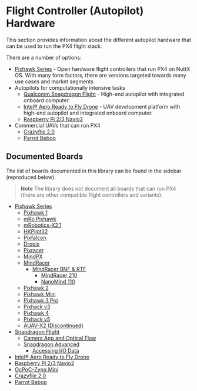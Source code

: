 # Flight Controller \(Autopilot\) Hardware

This section provides information about the different autopilot hardware that can be used to run the PX4 flight stack.

There are a number of options:

* [Pixhawk Series](../flight_controller/pixhawk_series.md) - Open hardware flight controllers that run PX4 on NuttX OS. With many form factors, there are versions targeted towards many use cases and market segments 
* Autopilots for computationally intensive tasks
  * [Qualcomm Snapdragon Flight](../flight_controller/snapdragon_flight.md) - High-end autopilot with integrated onboard computer.
  * [Intel® Aero Ready to Fly Drone](../flight_controller/intel_aero.md) - UAV development platform with high-end autopilot and integrated onboard computer.
  * [Raspberry Pi 2/3 Navio2](../flight_controller/raspberry_pi_navio2.md)
* Commercial UAVs that can run PX4
  * [Crazyflie 2.0](../flight_controller/crazyflie2.md)
  * [Parrot Bebop](../flight_controller/bebop.md)

## Documented Boards

The list of boards documented in this library can be found in the sidebar \(reproduced below\):

> **Note** The library does not document all boards that can run PX4 \(there are other compatible flight controllers and variants\).

* [Pixhawk Series](../flight_controller/pixhawk_series.md)
  * [Pixhawk 1](../flight_controller/pixhawk.md)
  * [mRo Pixhawk](../flight_controller/mro_pixhawk.md)
  * [mRobotics-X2.1](../flight_controller/mro_x2.1.md)
  * [HKPilot32](../flight_controller/HKPilot32.md)
  * [Pixfalcon](../flight_controller/pixfalcon.md)
  * [Dropix](../flight_controller/dropix.md) 
  * [Pixracer](../flight_controller/pixracer.md)
  * [MindPX](../flight_controller/mindpx.md)
  * [MindRacer](../flight_controller/mindracer.md)
    * [MindRacer BNF & RTF](../flight_controller/mindracer_BNF_RTF.md)
      * [MindRacer 210](../flight_controller/mindracer210.md)
      * [NanoMind 110](../flight_controller/nanomind110.md)
  * [Pixhawk 2](../flight_controller/pixhawk-2.md)
  * [Pixhawk Mini](../flight_controller/pixhawk_mini.md)
  * [Pixhawk 3 Pro](../flight_controller/pixhawk3_pro.md)
  * [Pixhack v3](../flight_controller/pixhack_v3.md)
  * [Pixhawk 4](../flight_controller/pixhawk4.md)
  * [Pixhack v5](../flight_controller/pixhack_v5.md)
  * [AUAV-X2 \(Discontinued\)](../flight_controller/auav_x2.md) 
* [Snapdragon Flight](../flight_controller/snapdragon_flight.md)
  * [Camera App and Optical Flow](../flight_controller/snapdragon_flight_camera.md)
  * [Snapdragon Advanced](../flight_controller/snapdragon_flight_advanced.md)
    * [Accessing I/O Data](../flight_controller/snapdragon_flight_accessing_io_data.md)
* [Intel® Aero Ready to Fly Drone](../flight_controller/intel_aero.md)
* [Raspberry Pi 2/3 Navio2](../flight_controller/raspberry_pi_navio2.md)
* [OcPoC-Zynq Mini](../flight_controller/ocpoc_zynq.md)
* [Crazyflie 2.0](../flight_controller/crazyflie2.md)
* [Parrot Bebop](../flight_controller/bebop.md)



